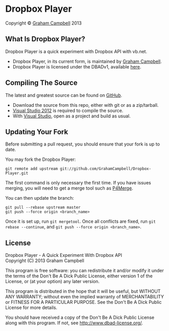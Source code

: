 Dropbox Player
==============


Copyright © [Graham Campbell](https://github.com/GrahamCampbell) 2013  



## What Is Dropbox Player?

Dropbox Player is a quick experiment with Dropbox API with vb.net.  

* Dropbox Player, in its current form, is maintained by [Graham Campbell](https://github.com/GrahamCampbell).  
* Dropbox Player is licensed under the DBADv1, available [here](https://github.com/GrahamCampbell/Dropbox-Player/blob/master/LICENSE.md).  


## Compiling The Source

The latest and greatest source can be found on [GitHub](https://github.com/GrahamCampbell/Dropbox-Player).  

* Download the source from this repo, either with git or as a zip/tarball.  
* [Visual Studio 2012](http://www.microsoft.com/visualstudio/) is required to compile the source.  
* With [Visual Studio](http://www.microsoft.com/visualstudio/), open as a project and build as usual.  


## Updating Your Fork

Before submitting a pull request, you should ensure that your fork is up to date.  

You may fork the Dropbox Player:  

    git remote add upstream git://github.com/GrahamCampbell/Dropbox-Player.git

The first command is only necessary the first time. If you have issues merging, you will need to get a merge tool such as [P4Merge](http://perforce.com/product/components/perforce_visual_merge_and_diff_tools).  

You can then update the branch:  

    git pull --rebase upstream master
    git push --force origin <branch_name>

Once it is set up, run `git mergetool`. Once all conflicts are fixed, run `git rebase --continue`, and `git push --force origin <branch_name>`.  


## License

Dropbox Player - A Quick Experiment With Dropbox API  
Copyright (C) 2013  Graham Campbell  

This program is free software: you can redistribute it and/or modify it under the terms of the Don't Be A Dick Public License, either version 1 of the License, or (at your option) any later version.  

This program is distributed in the hope that it will be useful, but WITHOUT ANY WARRANTY; without even the implied warranty of MERCHANTABILITY or FITNESS FOR A PARTICULAR PURPOSE.  See the Don't Be A Dick Public License for more details.  
  
You should have received a copy of the Don't Be A Dick Public License along with this program.  If not, see http://www.dbad-license.org/.  
